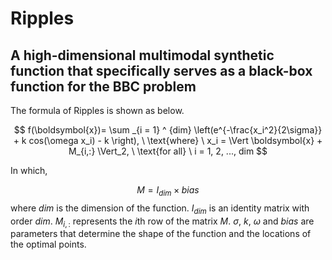 # Ripples

## A high-dimensional multimodal synthetic function that specifically serves as a black-box function for the BBC problem

The formula of Ripples is shown as below.

$$
f(\boldsymbol{x})= \sum _{i = 1} ^ {dim} \left(e^{-\frac{x_i^2}{2\sigma}} + k cos(\omega x_i) - k \right), \ \text{where} \ x_i = \Vert \boldsymbol{x} + M_{i,:} \Vert_2, \ \text{for all} \  i = 1, 2, ..., dim
$$

In which, 

$$
M  = I_{dim} \times bias
$$
where $dim$ is the dimension of the function. $I_{dim}$ is an identity matrix with order $dim$. $M_{i,:}$ represents the $i$th row of the matrix $M$. $\sigma$, $k$, $\omega$ and $bias$ are parameters that determine the shape of the function and the locations of the optimal points.
